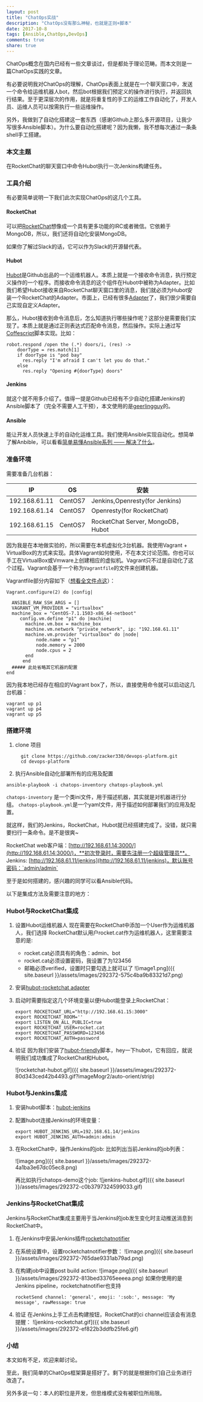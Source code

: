 ```yaml
---
layout: post
title: "ChatOps实战"
description: "ChatOps没有那么神秘，也就是正则+脚本"
date: 2017-10-8
tags: [Ansible,ChatOps,DevOps]
comments: true
share: true
---
```


ChatOps概念在国内已经有一些文章谈过，但是都处于理论范畴。而本文则是一篇ChatOps实践的文章。

有必要说明我对ChatOps的理解，ChatOps表面上就是在一个聊天窗口中，发送一个命令给运维机器人bot，然后bot根据我们预定义的操作进行执行，并返回执行结果。至于更深层次的作用，就是将重复性的手工的运维工作自动化了，开发人员、运维人员可以按需执行一些运维操作。

另外，我做到了自动化搭建这一套东西（感谢Github上那么多开源项目，让我少写很多Ansible脚本）。为什么要自动化搭建呢？因为我懒，我不想每次通过一条条shell手工搭建。


### 本文主题
在RocketChat的聊天窗口中命令Hubot执行一次Jenkins构建任务。

### 工具介绍
有必要简单说明一下我们此次实现ChatOps的这几个工具。

#### RocketChat
可以把[RocketChat](https://github.com/RocketChat/Rocket.Chat)想像成一个具有更多功能的IRC或者微信。它依赖于MongoDB，所以，我们还将自动化安装MongoDB。

如果你了解过Slack的话，它可以作为Slack的开源替代表。


#### Hubot
[Hubot](https://hubot.github.com/)是Github出品的一个运维机器人。本质上就是一个接收命令消息，执行预定义操作的一个程序。而接收命令消息的这个组件在Hubot中被称为Adapter。比如我们希望Hubot接收来自RocketChat聊天窗口里的消息，我们就必须为Hubot安装一个RocketChat的Adapter。市面上，已经有很多[Adapter](https://hubot.github.com/docs/adapters/)了，我们很少需要自己实现自定义Adapter。

那么，Hubot接收到命令消息后，怎么知道执行哪些操作呢？这部分是需要我们实现了。本质上就是通过正则表达式匹配命令消息，然后操作。实际上通过写[Coffescript](http://coffeescript.org/)脚本实现。比如：

```coffescript
robot.respond /open the (.*) doors/i, (res) ->
    doorType = res.match[1]
    if doorType is "pod bay"
      res.reply "I'm afraid I can't let you do that."
    else
      res.reply "Opening #{doorType} doors"
```
#### Jenkins
就这个就不用多介绍了。值得一提是Github已经有不少自动化搭建Jenkins的Ansible脚本了（完全不需要人工干预），本文使用的是[geerlingguy](https://github.com/geerlingguy)的。


#### Ansible
能让开发人员快速上手的自动化运维工具。我们使用Ansible实现自动化。想简单了解Anbible，可以看看[简单易懂Ansible系列 —— 解决了什么](http://showme.codes/2017-06-12/ansible-introduce/)。


### 准备环境
需要准备几台机器：

| IP            | OS|安装                               |
| ------------- | --- | -------------------------------- |
| 192.168.61.11 | CentOS7 | Jenkins,Openresty(for Jenkins)   |
| 192.168.61.14 | CentOS7 | Openresty(for RocketChat)        |
| 192.168.61.15 | CentOS7 | RocketChat Server, MongoDB，Hubot |

因为我是在本地做实验的，所以需要在本机虚拟化3台机器。我使用Vagrant + VirtualBox的方式来实现。具体Vagrant如何使用，不在本文讨论范围。你也可以手工在VirtualBox或Vmware上创建相应的虚拟机。Vagrant只不过是自动化了这个过程。Vagrant会基于一个称为`Vagrantfile`的文件来创建机器。

Vagrantfile部分内容如下（[想看全文件点这](https://github.com/zacker330/devops-platform/blob/master/Vagrantfile)）：

```
Vagrant.configure(2) do |config|

  ANSIBLE_RAW_SSH_ARGS = []
  VAGRANT_VM_PROVIDER = "virtualbox"
  machine_box = "CentOS-7.1.1503-x86_64-netboot"
     config.vm.define "p1" do |machine|
       machine.vm.box = machine_box
       machine.vm.network "private_network", ip: "192.168.61.11"
       machine.vm.provider "virtualbox" do |node|
           node.name = "p1"
           node.memory = 2000
           node.cpus = 2
       end
      end
  ##### 此处省略其它机器的配置
end
```

因为我本地已经存在相应的Vagrant box了，所以，直接使用命令就可以启动这几台机器：
```
vagrant up p1
vagrant up p4
vagrant up p5
```



### 搭建环境
1. clone 项目
    ```      
      git clone https://github.com/zacker330/devops-platform.git
      cd devops-platform
    ```
1. 执行Ansible自动化部署所有的应用及配置
  ```  
  ansible-playbook -i chatops-inventory chatops-playbook.yml
  ```
   `chatops-inventory` 是一个类ini文件，用于描述机器，其实就是对机器进行分组。
    `chatops-playbook.yml`是一个yaml文件，用于描述如何部署我们的应用及配置。

就这样，我们的Jenkins，RocketChat，Hubot就已经搭建完成了。没错，就只需要扫行一条命令。是不是很爽~

RocketChat web客户端：[http://192.168.61.14:3000/](http://192.168.61.14:3000/)，**初次登录时，需要先注册一个超级管理员**。
Jenkins: [http://192.168.61.11/jenkins](http://192.168.61.11/jenkins)，默认账号密码：`admin/admin`

至于是如何搭建的，感兴趣的同学可以看Ansible代码。

以下是集成方法及需要注意的地方：

### Hubot与RocketChat集成
1. 设置Hubot运维机器人
现在需要在RocketChat中添加一个User作为运维机器人，我们选择
RocketChat默认用户rocket.cat作为运维机器人，这里需要注意的是:
    * rocket.cat必须具有的角色：admin、bot
    * rocket.cat必须设置密码，我设置了为123456
    * 邮箱必须verified，设置时只要勾选上就可以了
    ![image1.png]({{ site.baseurl }}/assets/images/292372-575c4ba9b83321d7.png)

1. 安装[hubot-rocketchat adapter](https://github.com/RocketChat/hubot-rocketchat)

1. 启动时需要指定这几个环境变量以便Hubot能登录上RocketChat：

    ```
    export ROCKETCHAT_URL="http://192.168.61.15:3000"
    export ROCKETCHAT_ROOM=''
    export LISTEN_ON_ALL_PUBLIC=true
    export ROCKETCHAT_USER=rocket.cat
    export ROCKETCHAT_PASSWORD=123456
    export ROCKETCHAT_AUTH=password
    ```

1. 验证
     因为我们安装了[hubot-friendly](git@github.com:grantbowering/hubot-friendly.git)脚本，hey一下hubot，它有回应，就说明我们成功集成了RocketChat和Hubot。

      ![rocketchat-hubot.gif]({{ site.baseurl }}/assets/images/292372-80d343ced42b4493.gif?imageMogr2/auto-orient/strip)


### Hubot与Jenkins集成
1. 安装hubot脚本：[hubot-jenkins](https://www.npmjs.com/package/hubot-jenkins)
2. 配置hubot连接Jenkins的环境变量：
    ```
    export HUBOT_JENKINS_URL=192.168.61.14/jenkins
    export HUBOT_JENKINS_AUTH=admin:admin
    ```
3. 在RocketChat中，操作Jenkins的job:
    比如列出当前Jenkins的job列表：

    ![image.png]({{ site.baseurl }}/assets/images/292372-4a1ba3e67dc05ec8.png)

    再比如执行chatops-demo这个job:
    ![jenkins-hubot.gif]({{ site.baseurl }}/assets/images/292372-c0b3797324599033.gif)


### Jenkins与RocketChat集成
Jenkins与RocketChat集成主要用于当Jenkins的job发生变化时主动推送消息到RocketChat中。

1. 在Jenkins中安装Jenkins插件[rocketchatnotifier](https://wiki.jenkins.io/display/JENKINS/RocketChat+Plugin)

1. 在系统设置中，设置rocketchatnotifier参数：
    ![image.png]({{ site.baseurl }}/assets/images/292372-765dae9331ab79ad.png)
1. 在构建job中设置post build action:
    ![image.png]({{ site.baseurl }}/assets/images/292372-813bed33765eeeea.png)
    如果你使用的是Jenkins pipeline，rocketchatnotifier也支持
    ```
    rocketSend channel: 'general', emoji: ':sob:', message: 'My message', rawMessage: true
    ```
1. 验证
  在Jenkins上手工点击构建按钮，RocketChat的ci channel应该会有消息提醒：
  ![jenkins-rocketchat.gif]({{ site.baseurl }}/assets/images/292372-ef822b3ddfb25fe6.gif)


### 小结
本文如有不足，欢迎来邮讨论。

至此，我们简单的ChatOps框架算是搭好了。剩下的就是根据你们自己业务进行改造了。

另外多说一句：本人的职位是开发，但思维模式没有被职位所局限。
